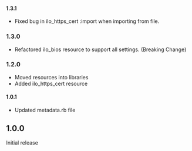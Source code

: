 #### 1.3.1
 - Fixed bug in ilo_https_cert :import when importing from file.

### 1.3.0
 - Refactored ilo_bios resource to support all settings. (Breaking Change)

### 1.2.0
 - Moved resources into libraries
 - Added ilo_https_cert resource

#### 1.0.1
 - Updated metadata.rb file

## 1.0.0
Initial release
